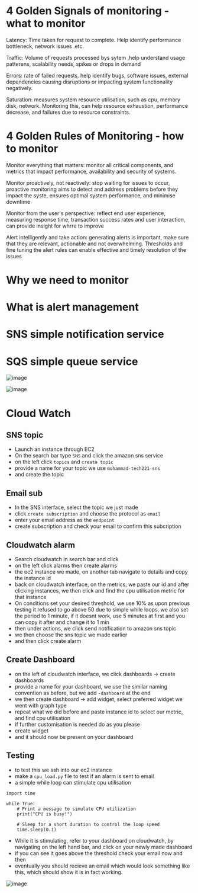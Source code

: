 
# 4 Golden Signals of monitoring - what to monitor

Latency: Time taken for request to complete. Help identify performance bottleneck, network issues .etc.

Traffic: Volume of requests processed bys sytem ,help understand usage patterens, scalability needs, spikes or drops in demand

Errors: rate of failed requests, help identify bugs, software issues, external dependencies causing disruptions or impacting system functionality negatively.

Saturation: measures system resource utilisation, such as cpu, memory disk, network. Monitoring this, can help resource exhaustion, performance decrease, and failures due to resource constraints.

# 4 Golden Rules of Monitoring - how to monitor

Monitor everything that matters: monitor all critical components, and metrics that impact performance, availability and security of systems. 

Monitor proactively, not reactively: stop waiting for issues to occur, proactive monitoring aims to detect and address problems before they impact the syste, ensures optimal system performance, and minimise downtime

Monitor from the user's perspective: reflect end user experience, measuring response time, transaction success rates and user interaction, can provide insight for whrre to improve

Alert intelligently and take action: generating alerts is important, make sure that they are relevant, actionable and not overwhelming. Thresholds and fine tuning the alert rules can enable effective and timely resolution of the issues


# Why we need to monitor

# What is alert management

# SNS simple notification service

# SQS simple queue service

![image](https://user-images.githubusercontent.com/129314018/235122550-5b579a5d-f54d-488e-b58b-9a175b27e67f.png)

![image](https://user-images.githubusercontent.com/129314018/235124560-5a5fc93d-8b8c-469d-90f9-3b7fe7a803d8.png)


# Cloud Watch
## SNS topic
* Launch an instance  through EC2
* On the search bar type `SNS` and click the amazon sns service
* on the left click `topics` and `create topic`
* provide a name for your topic we use `mohammad-tech221-sns`
* and create the topic

## Email sub
* In the SNS interface, select the topic we just made
* click `create subscription` and choose the protocol as `email`
* enter your email address as the `endpoint`
* create subscription and check your email to confirm this subcription


## Cloudwatch alarm
* Search cloudwatch in search bar and click
* on the left click alarms then create alarms
* the ec2 instance we made, on another tab navigate to details and copy the instance id
* back on cloudwatch interface, on the metrics, we paste our id and after clicking instances, we then click and find the cpu utilisation metric for that instance
* On conditions set your desired threshold, we use 10% as upon previous testing it refused to go above 50 due to simple while loops, we also set the period to 1 minute, if it doesnt work, use 5 minutes at first and you can copy it after and change it to 1 min
* then under actions, we click send notification to amazon sns topic
* we then choose the sns topic we made earlier
* and then click create alarm

## Create Dashboard
* on the left of cloudwatch interface, we click dashboards -> create dashboards
* provide a name for your dashboard, we use the similar naming convention as before, but we add `-dashboard` at the end
* we then create dashboard -> add widget, select preferred widget we went with graph type
* repeat what we did before and paste instance id to select our metric, and find cpu utilisation
* if further customisation is needed do as you please
* create widget
* and it should now be present on your dashboard

## Testing
* to test this we ssh into our ec2 instance
* make a `cpu_load.py` file to test if an alarm is sent to email
* a simple while loop can stimulate cpu utilisation

```
import time

while True:
    # Print a message to simulate CPU utilization
    print("CPU is busy!")

    # Sleep for a short duration to control the loop speed
    time.sleep(0.1)
```

* While it is stimulating, refer to your dashboard on cloudwatch, by navigating on the left hand bar, and click on your newly made dashboard
* if you can see it goes above the threshold check your email now and then
* eventually you should recieve an email which would look something like this, which should show it is in fact working.

![image](https://user-images.githubusercontent.com/129314018/235139470-a7f2c9ff-0b1c-4cef-abbe-95272da687b5.png)






